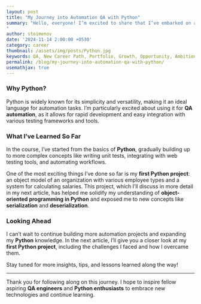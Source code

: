 ```yaml
---
layout: post
title: "My Journey into Automation QA with Python"
summary: "Hello, everyone! I’m excited to share that I’ve embarked on a new learning journey: starting a course in **Automation QA with Python**. After completing the full **QA** path with **C#** at **SoftUni**, I decided to dive into **Python** to broaden my skill set. Although I had no prior experience with **Python**, I’m enjoying every step of this learning process and looking forward to applying it in real-world projects.
"
author: stoimenov
date: '2024-11-14 2:00:00 +0530'
category: career
thumbnail: /assets/img/posts/Python.jpg
keywords: QA, New Career Path, Portfolio, Growth, Opportunity, Ambitions, Technology, QA Projects, Python
permalink: /blog/my-journey-into-automation-qa-with-python/
usemathjax: true
---
```



### Why Python?

Python is widely known for its simplicity and versatility, making it an ideal language for automation tasks. I’m particularly excited about using it for **QA automation**, as it allows for rapid development and easy integration with various testing frameworks and tools. 

### What I’ve Learned So Far

In the course, I’ve started from the basics of **Python**, gradually building up to more complex concepts like writing unit tests, integrating with web testing tools, and automating workflows. 

One of the most exciting things I’ve done so far is my **first Python project**: an object model of an organization with various employee types and a system for calculating salaries. This project, which I’ll discuss in more detail in my next article, has helped me solidify my understanding of **object-oriented programming in Python** and exposed me to new concepts like **serialization** and **deserialization**.

### Looking Ahead

I can’t wait to continue building more automation projects and expanding my **Python** knowledge. In the next article, I’ll give you a closer look at my **first Python project**, including the challenges I faced and how I overcame them. 

Stay tuned for more insights, tips, and lessons learned along the way!

---

Thank you for following along on this journey. I hope to inspire fellow aspiring **QA engineers** and **Python enthusiasts** to embrace new technologies and continue learning. 
